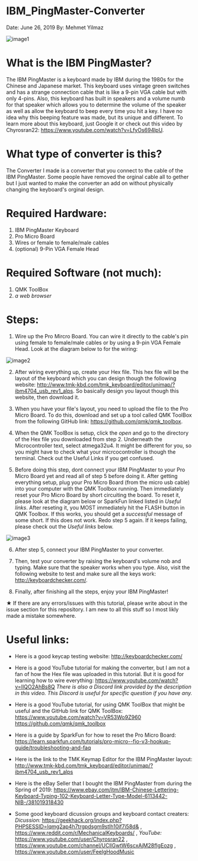 # IBM_PingMaster-Converter
Date: June 26, 2019
By:   Mehmet Yilmaz

![image1](https://user-images.githubusercontent.com/15916367/60220638-f274b680-9833-11e9-83e8-e7d3813d3a03.jpg)

# What is the IBM PingMaster?
The IBM PingMaster is a keyboard made by IBM during the 1980s for the Chinese and Japanese market. This keyboard uses vintage green switches and has a strange connection cable that is like a 9-pin VGA cable but with only 4-pins. Also, this keyboard has built in speakers and a volume numb for that speaker which allows you to determine the volume of the speaker as well as allow the keyboard to beep every time you hit a key. I have no idea why this beeping feature was made, but its unique and different. To learn more about this keyboard, just Google it or check out this video by Chyrosran22: https://www.youtube.com/watch?v=LfyOs694lpU.

# What type of converter is this?
The Converter I made is a converter that you connect to the cable of the IBM PingMaster. Some people have removed the orginal cable all to gether but I just wanted to make the converter an add on without physically changing the keyboard's orginal design.

# Required Hardware:
  1) IBM PingMaster Keyboard
  2) Pro Micro Board
  3) Wires or female to female/male cables
  4) (optional) 9-Pin VGA Female Head

# Required Software (not much):
  1) QMK ToolBox
  2) *a web browser*

# Steps:
1) Wire up the Pro Mircro Board. You can wire it directly to the cable's pin using female to female/male cables or by using a 9-pin VGA Female Head. Look at the diagram below to for the wiring:

![image2](https://user-images.githubusercontent.com/15916367/60220970-1389d700-9835-11e9-9c2d-37c970cc0075.png)

2) After wiring everything up, create your Hex file. This hex file will be the layout of the keyboard which you can design though the following website: http://www.tmk-kbd.com/tmk_keyboard/editor/unimap/?ibm4704_usb_rev1_alps. So basically design you layout though this website, then download it.

3) When you have your file's layout, you need to upload the file to the Pro Micro Board. To do this, download and set up a tool called QMK ToolBox from the following GitHub link: https://github.com/qmk/qmk_toolbox. 

4) When the QMK ToolBox is setup, click the *open* and go to the directory of the Hex file you downloaded from step 2. Underneath the Microcontroller text, select atmega32u4. It might be different for you, so you might have to check what your micrcocontroller is though the terminal. Check out the Useful Links if you get confused.

5) Before doing this step, dont connect your IBM PingMaster to your Pro Micro Board yet and read all of step 5 before doing it. After getting everything setup, plug your Pro Micro Board (from the micro usb cable) into your computer with the QMK Toolbox running. Then immediately reset your Pro Micro Board by short circuiting the board. To reset it, please look at the diagram below or SparkFun linked listed in *Useful links*. After reseting it, you MOST immediately hit the FLASH button in QMK Toolbox. If this works, you should get a *successful* message of some short. If this does not work. Redo step 5 again. If it keeps failing, please check out the *Useful links* below.

![image3](https://user-images.githubusercontent.com/15916367/60221379-a4ad7d80-9836-11e9-9151-1e077da1dbf4.jpg)

6) After step 5, connect your IBM PingMaster to your converter.

7) Then, test your converter by raising the keyboard's volume nob and typing. Make sure that the speaker works when you type. Also, visit the following website to test and make sure all the keys work: http://keyboardchecker.com/.

8) Finally, after finishing all the steps, enjoy your IBM PingMaster!

★ If there are any errors/issues with this tutorial, please write about in the issue section for this repository. I am new to all this stuff so I most likly made a mistake somewhere.

# Useful links:
- Here is a good keycap testing website:
http://keyboardchecker.com/

- Here is a good YouTube tutorial for making the converter, but I am not a fan of how the Hex file was uploaded in this tutorial. But it is good for learning how to wire everything:
https://www.youtube.com/watch?v=lIQO2AhBs8Q
*There is also a Discord link provided by the description in this video. This Discord is useful for specific question if you have any.*

- Here is a good YouTube tutorial, for using QMK ToolBox that might be useful and the GitHub link for QMK ToolBox:
https://www.youtube.com/watch?v=VR53Wo9Z960
https://github.com/qmk/qmk_toolbox

- Here is a guide by SparkFun for how to reset the Pro Micro Board:
https://learn.sparkfun.com/tutorials/pro-micro--fio-v3-hookup-guide/troubleshooting-and-faq

- Here is the link to the TMK Keymap Editor for the IBM PingMaster layout:
http://www.tmk-kbd.com/tmk_keyboard/editor/unimap/?ibm4704_usb_rev1_alps

- Here is the eBay Seller that I bought the IBM PingMaster from during the Spring of 2019:
https://www.ebay.com/itm/IBM-Chinese-Lettering-Keyboard-Typing-102-Keyboard-Letter-Type-Model-6113442-NIB-/381019318430

- Some good keyboard dicussion groups and keyboard contact creaters:
   *Dicussion:* 
https://geekhack.org/index.php?PHPSESSID=lqmg2ap4h7trgpdsgm9stlh10jf7i58d& , https://www.reddit.com/r/MechanicalKeyboards/ ,
   *YouTube:* 
https://www.youtube.com/user/Chyrosran22 , https://www.youtube.com/channel/UCllGwtW6scxAjM28fIgEozg , https://www.youtube.com/user/FeelgHoodMusic
